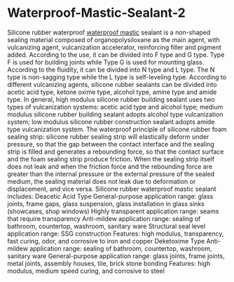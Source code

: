 # Waterproof-Mastic-Sealant-2
Silicone rubber waterproof <a href="http://www.goloho-polymer.com/news/industry-news/waterproof-mastic-sealant-2.html" >waterproof mastic</a> sealant is a non-shaped sealing material composed of organopolysiloxane as the main agent, with vulcanizing agent, vulcanization accelerator, reinforcing filler and pigment added. According to the use, it can be divided into F type and G type. Type F is used for building joints while Type G is used for mounting glass. According to the fluidity, it can be divided into N type and L type. The N type is non-sagging type while the L type is self-leveling type. According to different vulcanizing agents, silicone rubber sealants can be divided into acetic acid type, ketone oxime type, alcohol type, amine type and amide type. In general, high modulus silicone rubber building sealant uses two types of vulcanization systems: acetic acid type and alcohol type; medium modulus silicone rubber building sealant adopts alcohol type vulcanization system; low modulus silicone rubber construction sealant adopts amide type vulcanization system.  The waterproof principle of silicone rubber foam sealing strip: silicone rubber sealing strip will elastically deform under pressure, so that the gap between the contact interface and the sealing strip is filled and generates a rebounding force, so that the contact surface and the foam sealing strip produce friction. When the sealing strip itself does not leak and when the friction force and the rebounding force are greater than the internal pressure or the external pressure of the sealed medium, the sealing material does not leak due to deformation or displacement, and vice versa.  Silicone rubber waterproof mastic sealant includes:  Deacetic Acid Type  General-purpose application range: glass joints, frame gaps, glass suspension, glass installation in glass sinks (showcases, shop windows)  Highly transparent application range: seams that require transparency  Anti-mildew application range: sealing of bathroom, countertop, washroom, sanitary ware  Structural seal level application range: SSG construction  Features: high modulus, transparency, fast curing, odor, and corrosive to iron and copper   Deketoxime Type  Anti-mildew application range: sealing of bathroom, countertop, washroom, sanitary ware  General-purpose application range: glass joints, frame joints, metal joints, assembly houses, tile, brick stone bonding  Features: high modulus, medium speed curing, and corrosive to steel
